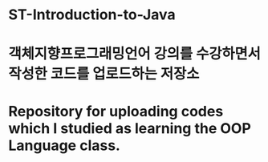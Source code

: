 # ST-Introduction-to-Java

# 객체지향프로그래밍언어 강의를 수강하면서 작성한 코드를 업로드하는 저장소
# Repository for uploading codes which I studied as learning the OOP Language class.

